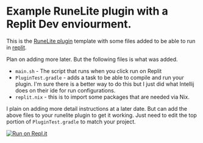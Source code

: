 # Example RuneLite plugin with a Replit Dev enviourment. 
This is the [RuneLite plugin](https://github.com/runelite/example-plugin) template with some files added to be able to run in [replit](https://replit.com/).

Plan on adding more later. But the following files is what was added.
* `main.sh` - The script that runs when you click run on Replit
* `PluginTest.gradle` - adds a task to be able to compile and run your plugin. I'm sure there is a better way to do this but I just did what Intellij does on their ide for run configurations.
* `replit.nix` - this is to import some packages that are needed via Nix.

I plain on adding more detail instructions at a later date. But can add the above files to your runelite plugin to get it working.
Just need to edit the top portion of `PluginTest.gradle` to match your project.

[![Run on Repl.it](https://repl.it/badge/github/fatfingers23/runelite-plugin-replit-example)](https://repl.it/github/fatfingers23/runelite-plugin-replit-example)